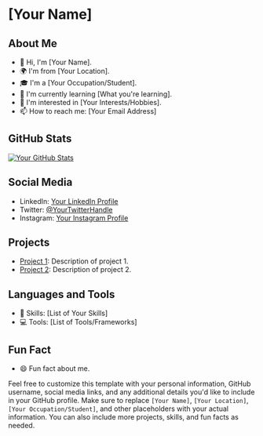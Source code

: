 # [Your Name]

## About Me

- 👋 Hi, I'm [Your Name].
- 🌍 I'm from [Your Location].
- 🎓 I'm a [Your Occupation/Student].
- 🌱 I'm currently learning [What you're learning].
- 💼 I'm interested in [Your Interests/Hobbies].
- 📫 How to reach me: [Your Email Address]

## GitHub Stats

[![Your GitHub Stats](https://github-readme-stats.vercel.app/api?username=yourusername&show_icons=true&theme=radical)](https://github.com/yourusername)

## Social Media

- LinkedIn: [Your LinkedIn Profile](https://www.linkedin.com/in/yourusername/)
- Twitter: [@YourTwitterHandle](https://twitter.com/YourTwitterHandle)
- Instagram: [Your Instagram Profile](https://www.instagram.com/yourusername/)

## Projects

- [Project 1](https://github.com/yourusername/project1): Description of project 1.
- [Project 2](https://github.com/yourusername/project2): Description of project 2.

## Languages and Tools

- 🚀 Skills: [List of Your Skills]
- 💻 Tools: [List of Tools/Frameworks]

## Fun Fact

- 😄 Fun fact about me.

Feel free to customize this template with your personal information, GitHub username, social media links, and any additional details you'd like to include in your GitHub profile. Make sure to replace `[Your Name]`, `[Your Location]`, `[Your Occupation/Student]`, and other placeholders with your actual information. You can also include more projects, skills, and fun facts as needed.
